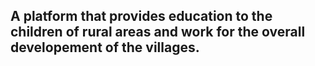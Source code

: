 ## A platform that provides education to the children of rural areas and work for the overall developement of the villages.
